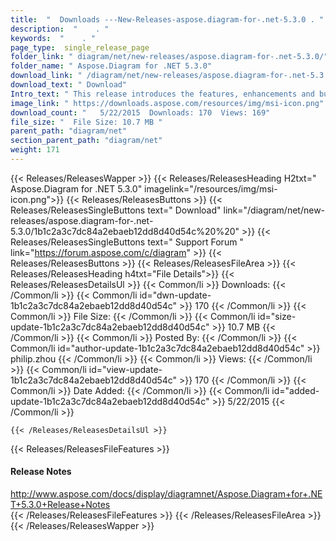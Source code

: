 ```yaml
---
title:  "  Downloads ---New-Releases-aspose.diagram-for-.net-5.3.0 . " 
description:  "    . " 
keywords:  "    . " 
page_type:  single_release_page
folder_link: " diagram/net/new-releases/aspose.diagram-for-.net-5.3.0/"
folder_name: " Aspose.Diagram for .NET 5.3.0"
download_link: " /diagram/net/new-releases/aspose.diagram-for-.net-5.3.0/1b1c2a3c7dc84a2ebaeb12dd8d40d54c"
download_text: " Download"
Intro_text: " This release introduces the features, enhancements and bug fixes as detailed bel..."
image_link: " https://downloads.aspose.com/resources/img/msi-icon.png"
download_count: "   5/22/2015  Downloads: 170  Views: 169"
file_size: "  File Size: 10.7 MB "
parent_path: "diagram/net"
section_parent_path: "diagram/net"
weight: 171 
---
```


{{< Releases/ReleasesWapper >}}
  {{< Releases/ReleasesHeading H2txt=" Aspose.Diagram for .NET 5.3.0" imagelink="/resources/img/msi-icon.png">}}
  {{< Releases/ReleasesButtons >}}
    {{< Releases/ReleasesSingleButtons text=" Download" link="/diagram/net/new-releases/aspose.diagram-for-.net-5.3.0/1b1c2a3c7dc84a2ebaeb12dd8d40d54c%20%20" >}}
    {{< Releases/ReleasesSingleButtons text=" Support Forum " link="https://forum.aspose.com/c/diagram" >}}
  {{< Releases/ReleasesButtons >}}
  {{< Releases/ReleasesFileArea >}}
    {{< Releases/ReleasesHeading h4txt="File Details">}}
    {{< Releases/ReleasesDetailsUl >}}
            {{< Common/li  >}} Downloads: {{< /Common/li >}} 
      {{< Common/li id="dwn-update-1b1c2a3c7dc84a2ebaeb12dd8d40d54c" >}} 170 {{< /Common/li >}} 
      {{< Common/li  >}} File Size: {{< /Common/li >}} 
      {{< Common/li id="size-update-1b1c2a3c7dc84a2ebaeb12dd8d40d54c" >}} 10.7 MB {{< /Common/li >}} 
      {{< Common/li  >}} Posted By: {{< /Common/li >}} 
      {{< Common/li id="author-update-1b1c2a3c7dc84a2ebaeb12dd8d40d54c" >}} philip.zhou {{< /Common/li >}} 
      {{< Common/li  >}} Views: {{< /Common/li >}} 
      {{< Common/li id="view-update-1b1c2a3c7dc84a2ebaeb12dd8d40d54c" >}} 170 {{< /Common/li >}} 
      {{< Common/li  >}} Date Added: {{< /Common/li >}} 
      {{< Common/li id="added-update-1b1c2a3c7dc84a2ebaeb12dd8d40d54c" >}} 5/22/2015 {{< /Common/li >}} 

    {{< /Releases/ReleasesDetailsUl >}}

  {{< Releases/ReleasesFileFeatures >}}
      <h4>Release Notes</h4><div><a href="http://www.aspose.com/docs/display/diagramnet/Aspose.Diagram+for+.NET+5.3.0+Release+Notes">http://www.aspose.com/docs/display/diagramnet/Aspose.Diagram+for+.NET+5.3.0+Release+Notes</a></div>
  {{< /Releases/ReleasesFileFeatures >}}
 {{< /Releases/ReleasesFileArea >}}
{{< /Releases/ReleasesWapper >}}


